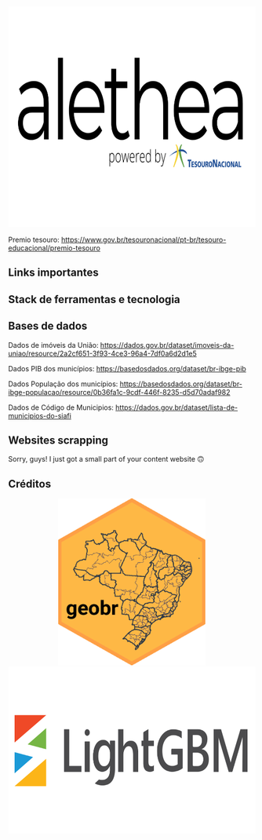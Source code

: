 <p align="center">
  <img width="750" height="450" src="https://github.com/pbizil/alethea_stn/blob/main/alethea_stn.png">
</p>

Premio tesouro: https://www.gov.br/tesouronacional/pt-br/tesouro-educacional/premio-tesouro

## Links importantes

## Stack de ferramentas e tecnologia



## Bases de dados 

Dados de imóveis da União: https://dados.gov.br/dataset/imoveis-da-uniao/resource/2a2cf651-3f93-4ce3-96a4-7df0a6d2d1e5

Dados PIB dos municípios: https://basedosdados.org/dataset/br-ibge-pib

Dados População dos municípios: https://basedosdados.org/dataset/br-ibge-populacao/resource/0b36fa1c-9cdf-446f-8235-d5d70adaf982

Dados de Código de Municipios: https://dados.gov.br/dataset/lista-de-municipios-do-siafi

## Websites scrapping

Sorry, guys! I just got a small part of your content website :upside_down_face:

## Créditos

<p align="center">
  <img width="300" height="340" src="https://github.com/pbizil/alethea_stn/blob/main/pics/geobr.png">
  <img width="600" height="340" src="https://github.com/pbizil/alethea_stn/blob/main/pics/lgbm.png">
</p>

